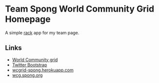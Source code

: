 # Team Spong World Community Grid Homepage

A simple [rack](https://rack.github.io/) app for my team page.

## Links

* [World Community grid](https://www.worldcommunitygrid.org)
* [Twitter Bootstrap](https://getbootstrap.com/)
* [wcgrid-spong.herokuapp.com](http://wcgrid-spong.herokuapp.com)
* [wcg.spong.org](http://wcg.spong.org)
